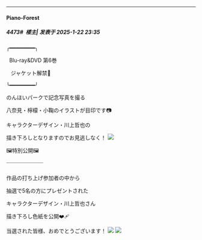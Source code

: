 ﻿
*****

####  Piano-Forest  
##### 4473#         楼主| 发表于 2025-1-22 23:35

╭━━━━━━━━╮

  Blu-ray&amp;DVD 第6巻

   ジャケット解禁🎉

╰━━━━━━━━╯

のんほいパークで記念写真を撮る

八奈見・檸檬・小鞠のイラストが目印です📷

キャラクターデザイン・川上哲也の

描き下ろしとなりますのでお見逃しなく！
<img src="https://p.sda1.dev/21/7ee3e25f576508e0076ae93a8ce2e2bf/20250122_233312.jpg" referrerpolicy="no-referrer">

🖼特別公開🖼

￣￣￣￣￣￣￣

作品の打ち上げ参加者の中から

抽選で5名の方にプレゼントされた

キャラクターデザイン・川上哲也さん

描き下ろし色紙を公開❤️‍🩹

当選された皆様、おめでとうございます！
<img src="https://p.sda1.dev/21/e3bfb6bc1d50273c95d56d1cf2aafcf6/20250122_233222.jpg" referrerpolicy="no-referrer">
<img src="https://p.sda1.dev/21/91a52652a955d042c5218fd1ee01f9cd/20250122_233217.jpg" referrerpolicy="no-referrer">

